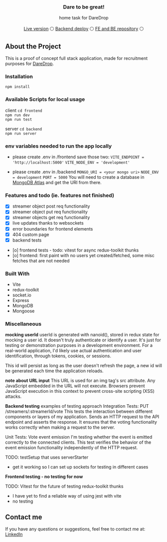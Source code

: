 <div align="center">
 
  <h3 align="center">Dare to be great!</h3>

  <p align="center">
    home task for DareDrop
    <br />
    <br />
    <a href="https://streamerrate.netlify.app/">Live version</a> 
    &#9898;
    <a href="https://streamerratebe.onrender.com/">Backend deploy</a> 
    &#9898;
    <a href="https://github.com/MaciejFigat/streamerRating">FE and BE repository</a>
    &#9898;
  </p>
</div>

## About the Project

This is a proof of concept full stack application, made for recruitment purposes for [DareDrop](https://daredrop.com/).

### Installation 

`npm install`

### Available Scripts for local usage

client
`cd frontend`  
`npm run dev`  
`npm run test`  

server
`cd backend`  
`npm run server`  

### env variables needed to run the app locally
- please create .env in /frontend 
save those two: 
```VITE_ENDPOINT = 'http://localhost:5000'```
```VITE_NODE_ENV = 'development'```

- please create .env in /backend 
```MONGO_URI = <your mongo uri>```
```NODE_ENV = development``` 
```PORT = 5000```
You will need to create a database in [MongoDB Atlas](https://www.mongodb.com/cloud/atlas/register) and get the URI from there. 

### Features and todo (ie. features not finished)

- [x] streamer object post req functionality
- [x] streamer object put req functionality
- [x] streamer objects get req functionality
- [x] live updates thanks to websockets
- [x] error boundaries for frontend elements
- [x] 404 custom page
- [x] backend tests
- [o] frontend tests - todo: vitest for async redux-toolkit thunks
- [o] frontend: first paint with no users yet created/fetched, some misc fetches that are not needed  

### Built With
- Vite 
- redux-toolkit 
- socket.io
- Express
- MongoDB
- Mongoose

### Miscellaneous

**mocking userId**
userId is generated with nanoid(), stored in redux state for mocking a user id.
It doesn't truly authenticate or identify a user. It's just for testing or demonstration purposes in a development environment. For a real-world application, I'd likely use actual authentication and user identification, through tokens, cookies, or sessions.

This id will persist as long as the user doesn't refresh the page, a new id will be generated each time the application reloads.


**note about URL input**
This URL is used for an img tag's src attribute. Any JavaScript embedded in the URL will not execute. Browsers prevent JavaScript execution in this context to prevent cross-site scripting (XSS) attacks.


**Backend testing** 
examples of testing approach
Integration Tests: PUT /streamers/:streamerId/vote
This tests the interaction between different components or layers of my application. Sends an HTTP request to the API endpoint and asserts the response. It ensures that the voting functionality works correctly when making a request to the server.

Unit Tests: Vote event emission 
I'm testing whether the event is emitted correctly to the connected clients.
This test verifies the behavior of the event emission functionality independently of the HTTP request. 

TODO: testSetup that uses serverStarter
* get it working so I can set up sockets for testing in different cases

**Frontend testing - no testing for now** 

TODO: Vitest for the future of testing redux-toolkit thunks
* I have yet to find a reliable way of using jest with vite
* no testing 


## Contact me 

If you have any questions or suggestions, feel free to contact me at:
[LinkedIn](https://www.linkedin.com/in/maciej-figat/)